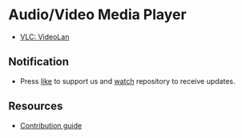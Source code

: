# Audio/Video Media Player

* [VLC: VideoLan](https://www.videolan.org/)

## Notification
* Press [like](https://github.com/codewithmmak/QATools/stargazers) to support us and [watch](https://github.com/codewithmmak/QATools/subscription) repository to receive updates.

## Resources
* [Contribution guide](https://github.com/codewithmmak/QATools/blob/master/CONTRIBUTING.md)
